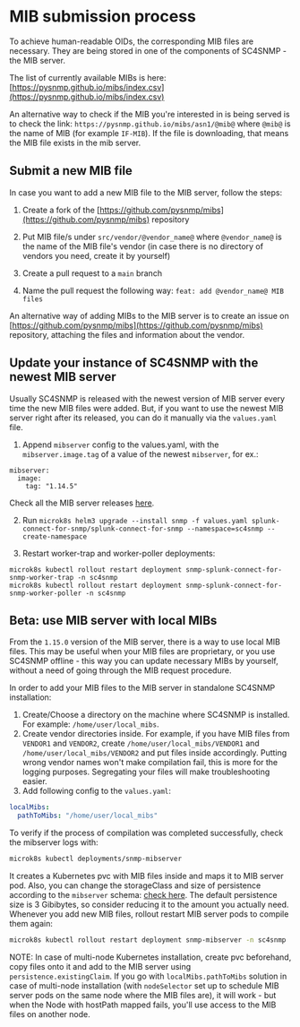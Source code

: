 # MIB submission process

To achieve human-readable OIDs, the corresponding MIB files are necessary.
They are being stored in one of the components of SC4SNMP - the MIB server. 

The list of currently available MIBs is here:
[https://pysnmp.github.io/mibs/index.csv](https://pysnmp.github.io/mibs/index.csv)

An alternative way to check if the MIB you're interested in is being served is to check the link:
`https://pysnmp.github.io/mibs/asn1/@mib@` where `@mib@` is the name of MIB (for example `IF-MIB`). If the file 
is downloading, that means the MIB file exists in the mib server.

## Submit a new MIB file

In case you want to add a new MIB file to the MIB server, follow the steps:

1. Create a fork of the [https://github.com/pysnmp/mibs](https://github.com/pysnmp/mibs) repository 
   
2. Put MIB file/s under `src/vendor/@vendor_name@` where `@vendor_name@` is the name of the MIB file's vendor (in case
there is no directory of vendors you need, create it by yourself)
   
3. Create a pull request to a `main` branch
   
4. Name the pull request the following way: `feat: add @vendor_name@ MIB files`


An alternative way of adding MIBs to the MIB server is to create an issue on 
[https://github.com/pysnmp/mibs](https://github.com/pysnmp/mibs) repository, attaching the files and information about 
the vendor.

## Update your instance of SC4SNMP with the newest MIB server

Usually SC4SNMP is released with the newest version of MIB server every time the new MIB files were added.
But, if you want to use the newest MIB server right after its released, you can do it manually via the `values.yaml` file.

1. Append `mibserver` config to the values.yaml, with the `mibserver.image.tag` of a value of the newest `mibserver`, for ex.:
```
mibserver:
  image:
    tag: "1.14.5"
```
Check all the MIB server releases [here](https://github.com/pysnmp/mibs/releases).

2. Run `microk8s helm3 upgrade --install snmp -f values.yaml splunk-connect-for-snmp/splunk-connect-for-snmp --namespace=sc4snmp --create-namespace`

3. Restart worker-trap and worker-poller deployments:

```
microk8s kubectl rollout restart deployment snmp-splunk-connect-for-snmp-worker-trap -n sc4snmp
microk8s kubectl rollout restart deployment snmp-splunk-connect-for-snmp-worker-poller -n sc4snmp
```

## Beta: use MIB server with local MIBs

From the `1.15.0` version of the MIB server, there is a way to use local MIB files. This may be useful when your MIB 
files are proprietary, or you use SC4SNMP offline - this way you can update necessary MIBs by yourself, without a need
of going through the MIB request procedure.

In order to add your MIB files to the MIB server in standalone SC4SNMP installation:

1. Create/Choose a directory on the machine where SC4SNMP is installed. For example: `/home/user/local_mibs`.
2. Create vendor directories inside. For example, if you have MIB files from `VENDOR1` and `VENDOR2`, create
`/home/user/local_mibs/VENDOR1` and `/home/user/local_mibs/VENDOR2` and put files inside accordingly. Putting wrong 
vendor names won't make compilation fail, this is more for the logging purposes. Segregating your files will make 
troubleshooting easier.
3.  Add following config to the `values.yaml`:

```yaml
localMibs:
  pathToMibs: "/home/user/local_mibs"
```

To verify if the process of compilation was completed successfully, check the mibserver logs with:

```bash
microk8s kubectl deployments/snmp-mibserver
```

It creates a Kubernetes pvc with MIB files inside and maps it to MIB server pod.
Also, you can change the storageClass and size of persistence according to the `mibserver` schema: [check here](https://github.com/pysnmp/mibs/blob/main/charts/mibserver/values.yaml).
The default persistence size is 3 Gibibytes, so consider reducing it to the amount you actually need.
Whenever you add new MIB files, rollout restart MIB server pods to compile them again:

```bash
microk8s kubectl rollout restart deployment snmp-mibserver -n sc4snmp
```

NOTE: In case of multi-node Kubernetes installation, create pvc beforehand, copy files onto it and add to the MIB server
using `persistence.existingClaim`. If you go with `localMibs.pathToMibs` solution in case of multi-node installation
(with `nodeSelector` set up to schedule MIB server pods on the same node where the MIB files are),
it will work - but when the Node with hostPath mapped fails, you'll use access to the MIB files on another node.

